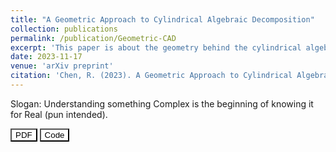 ```yaml
---
title: "A Geometric Approach to Cylindrical Algebraic Decomposition"
collection: publications
permalink: /publication/Geometric-CAD
excerpt: 'This paper is about the geometry behind the cylindrical algebraic decomposition (CAD, a classical construction in real algebraic geometry). We show that this construction is related to studying finite free (flat) morphisms of real varieties and present a new algorithm for CAD.'
date: 2023-11-17
venue: 'arXiv preprint'
citation: 'Chen, R. (2023). A Geometric Approach to Cylindrical Algebraic Decomposition. arXiv preprint arXiv:2311.10515.'
---
```

Slogan: Understanding something Complex is the beginning of knowing it for Real (pun intended).

<a href="https://arxiv.org/abs/2311.10515" target="_blank"><button style="background-color: white; color: black;">PDF</button></a>&nbsp;<a href="https://github.com/xiaxueqaq/GeometricCAD" target="_blank"><button style="background-color: white; color: black;">Code</button></a> 
